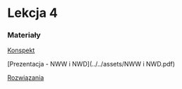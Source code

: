# Lekcja 4

### Materiały

[Konspekt](../../assets/4-wpr-do-fun.pdf)

[Prezentacja - NWW i NWD](../../assets/NWW i NWD.pdf)

[Rozwiązania](../../assets/Funkcje4_rozwiazania.zip)
